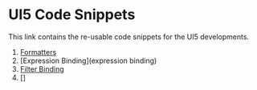 # UI5 Code Snippets 

This link contains the re-usable code snippets for the UI5 developments. 

1. [Formatters](formatter)
2. [Expression Binding](expression binding)
3. [Filter Binding](Filters)
4. []
